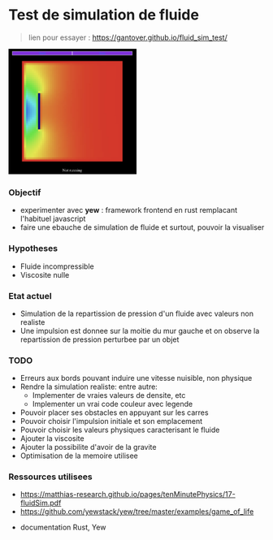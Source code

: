# Test de simulation de fluide 

> lien pour essayer : https://gantover.github.io/fluid_sim_test/
<img src="illustration.jpeg"  width="50%" height="50%">

### Objectif
- experimenter avec **yew** : framework frontend en rust remplacant l'habituel javascript
- faire une ebauche de simulation de fluide et surtout, pouvoir la visualiser

### Hypotheses
- Fluide incompressible
- Viscosite nulle

### Etat actuel
- Simulation de la repartission de pression d'un fluide avec valeurs non realiste
- Une impulsion est donnee sur la moitie du mur gauche et on observe la repartission de pression
perturbee par un objet

### TODO
- Erreurs aux bords pouvant induire une vitesse nuisible, non physique
- Rendre la simulation realiste: entre autre:
    - Implementer de vraies valeurs de densite, etc
    - Implementer un vrai code couleur avec legende
- Pouvoir placer ses obstacles en appuyant sur les carres
- Pouvoir choisir l'impulsion initiale et son emplacement
- Pouvoir choisir les valeurs physiques caracterisant le fluide
- Ajouter la viscosite
- Ajouter la possibilite d'avoir de la gravite
- Optimisation de la memoire utilisee

### Ressources utilisees
- https://matthias-research.github.io/pages/tenMinutePhysics/17-fluidSim.pdf
- https://github.com/yewstack/yew/tree/master/examples/game_of_life
+ documentation Rust, Yew
